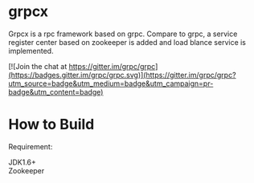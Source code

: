 # grpcx
Grpcx is a rpc framework based on grpc. Compare to grpc,  a service register center based on zookeeper is added and load blance service is implemented.

[![Join the chat at https://gitter.im/grpc/grpc](https://badges.gitter.im/grpc/grpc.svg)](https://gitter.im/grpc/grpc?utm_source=badge&utm_medium=badge&utm_campaign=pr-badge&utm_content=badge)

# How to Build

Requirement:

JDK1.6+  
Zookeeper 








